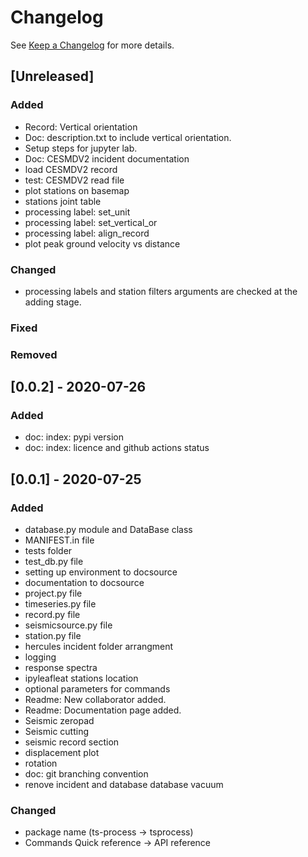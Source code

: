 # Changelog

See [Keep a Changelog](https://keepachangelog.com/en/1.0.0/) for more details.


## [Unreleased]
### Added
- Record: Vertical orientation 
- Doc: description.txt to include vertical orientation. 
- Setup steps for jupyter lab.
- Doc: CESMDV2 incident documentation 
- load CESMDV2 record
- test: CESMDV2 read file
- plot stations on basemap
- stations joint table
- processing label: set_unit
- processing label: set_vertical_or
- processing label: align_record
- plot peak ground velocity vs distance


### Changed
- processing labels and station filters arguments are checked at the adding stage. 

### Fixed 

### Removed

## [0.0.2] - 2020-07-26
### Added
- doc: index: pypi version
- doc: index: licence and github actions status


## [0.0.1] - 2020-07-25
### Added
- database.py module and DataBase class
- MANIFEST.in file
- tests folder
- test_db.py file
- setting up environment to docsource
- documentation to docsource
- project.py file
- timeseries.py file
- record.py file
- seismicsource.py file
- station.py file
- hercules incident folder arrangment
- logging
- response spectra
- ipyleafleat stations location 
- optional parameters for commands
- Readme: New collaborator added.
- Readme: Documentation page added.
- Seismic zeropad
- Seismic cutting
- seismic record section 
- displacement plot
- rotation
- doc: git branching convention
- renove incident and database database vacuum

### Changed
- package name (ts-process -> tsprocess)
- Commands Quick reference -> API reference


